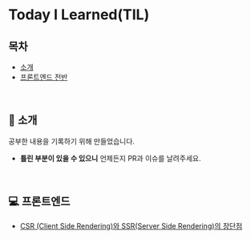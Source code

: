 # Today I Learned(TIL)

## 목차

- [소개](#tada-소개)
- [프론트엔드 전반](#computer-프론트엔드)

<br>

## :tada: 소개

공부한 내용을 기록하기 위해 만들었습니다.

- **틀린 부분이 있을 수 있으니** 언제든지 PR과 이슈를 날려주세요.

<br>

## :computer: 프론트엔드

- [CSR (Client Side Rendering)와 SSR(Server Side Rendering)의 장단점](https://github.com/leeseoshim/TIL/blob/main/frontend/ccs-vs-ssr.md)

